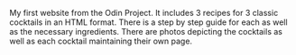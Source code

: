 My first website from the Odin Project. 
It includes 3 recipes for 3 classic cocktails in an HTML format.
There is a step by step guide for each as well as the necessary ingredients.
There are photos depicting the cocktails as well as each cocktail maintaining their own page.
